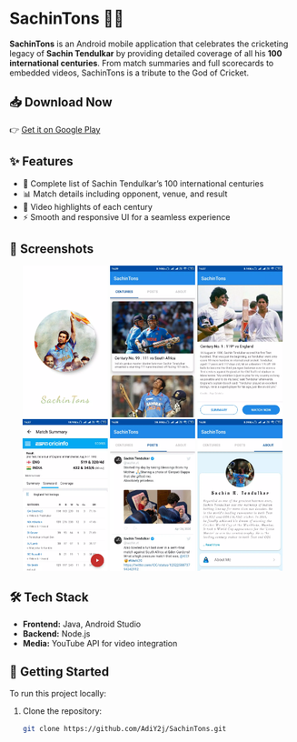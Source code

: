 # SachinTons 📱🏏

**SachinTons** is an Android mobile application that celebrates the cricketing legacy of **Sachin Tendulkar** by providing detailed coverage of all his **100 international centuries**. From match summaries and full scorecards to embedded videos, SachinTons is a tribute to the God of Cricket.

## 📥 Download Now

👉 [Get it on Google Play](https://play.google.com/store/apps/details?id=com.adityay.sachintons)

## ✨ Features

- 🏏 Complete list of Sachin Tendulkar’s 100 international centuries
- 📊 Match details including opponent, venue, and result
- 🎥 Video highlights of each century
- ⚡ Smooth and responsive UI for a seamless experience

## 📸 Screenshots

<p align="center">
  <img src="screen-0.webp" alt="Home Screen" width="150"/>
  <img src="screen-1.webp" alt="Match Details" width="150"/>
  <img src="screen-2.webp" alt="Video Highlights" width="150"/>
  <img src="screen-3.webp" alt="Video Highlights" width="150"/>
  <img src="screen-4.webp" alt="Video Highlights" width="150"/>
   <img src="screen-5.webp" alt="Video Highlights" width="150"/>
</p>


## 🛠 Tech Stack

- **Frontend:** Java, Android Studio
- **Backend:** Node.js
- **Media:** YouTube API for video integration

## 🚀 Getting Started

To run this project locally:

1. Clone the repository:
   ```bash
   git clone https://github.com/AdiY2j/SachinTons.git

